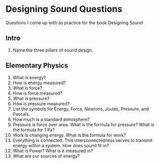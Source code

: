 # Designing Sound Questions
Questions I come up with as practice for the book Designing Sound


## Intro
1. Name the three pillars of sound design.

## Elementary Physics
1. What is energy?
2. How is energy measured?
3. What is force?
4. How is force measured?
5. What is pressure?
6. How is pressure measured?
5. List the symbols for Energy, Force, Newtons, Joules, Pressure, and Pascals.
6. How much is a standard atmosphere?
7. Pressure is force over area. What is the formula for pressure? What is the formula for 1 Pa?
7. Work is changing energy. What is the formula for work?
8. Everything is connected. This interconnectedness serves to transmit energy within a system. How does sound fit in?
9. What is Power? What is it measured in?
10. What are our sources of energy?
